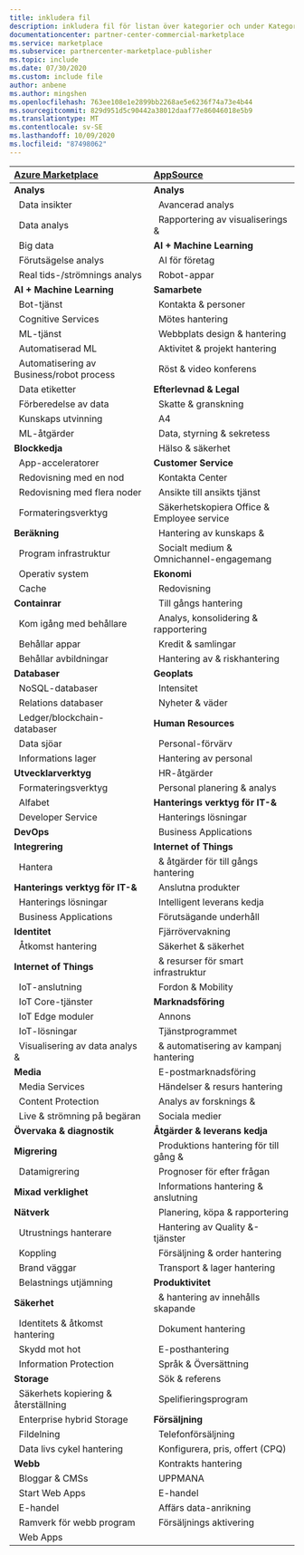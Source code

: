 ```yaml
---
title: inkludera fil
description: inkludera fil för listan över kategorier och under Kategorier
documentationcenter: partner-center-commercial-marketplace
ms.service: marketplace
ms.subservice: partnercenter-marketplace-publisher
ms.topic: include
ms.date: 07/30/2020
ms.custom: include file
author: anbene
ms.author: mingshen
ms.openlocfilehash: 763ee108e1e2899bb2268ae5e6236f74a73e4b44
ms.sourcegitcommit: 829d951d5c90442a38012daaf77e86046018e5b9
ms.translationtype: MT
ms.contentlocale: sv-SE
ms.lasthandoff: 10/09/2020
ms.locfileid: "87498062"
---
```

| [**Azure Marketplace**](https://azuremarketplace.microsoft.com/marketplace/apps)  | [**AppSource**](https://appsource.microsoft.com/marketplace/apps) |
| :------------------- |:----------------|
|**Analys** | **Analys** |
| &nbsp;&nbsp;Data insikter | &nbsp;&nbsp;Avancerad analys  |
| &nbsp;&nbsp;Data analys |  &nbsp;&nbsp;Rapportering av visualiserings & |
| &nbsp;&nbsp;Big data | **AI + Machine Learning**  |
| &nbsp;&nbsp;Förutsägelse analys | &nbsp;&nbsp;AI för företag |
| &nbsp;&nbsp;Real tids-/strömnings analys | &nbsp;&nbsp;Robot-appar |
| **AI + Machine Learning** | **Samarbete** |
| &nbsp;&nbsp;Bot-tjänst | &nbsp;&nbsp;Kontakta & personer |
| &nbsp;&nbsp;Cognitive Services | &nbsp;&nbsp;Mötes hantering |
| &nbsp;&nbsp;ML-tjänst | &nbsp;&nbsp;Webbplats design & hantering |
| &nbsp;&nbsp;Automatiserad ML | &nbsp;&nbsp;Aktivitet & projekt hantering |
| &nbsp;&nbsp;Automatisering av Business/robot process | &nbsp;&nbsp;Röst & video konferens |
| &nbsp;&nbsp;Data etiketter | **Efterlevnad & Legal** |
| &nbsp;&nbsp;Förberedelse av data | &nbsp;&nbsp;Skatte & granskning |
| &nbsp;&nbsp;Kunskaps utvinning | &nbsp;&nbsp;A4 |
| &nbsp;&nbsp;ML-åtgärder | &nbsp;&nbsp;Data, styrning & sekretess |
| **Blockkedja**  | &nbsp;&nbsp;Hälso & säkerhet |
| &nbsp;&nbsp;App-acceleratorer | **Customer Service**  |
| &nbsp;&nbsp;Redovisning med en nod | &nbsp;&nbsp;Kontakta Center |
| &nbsp;&nbsp;Redovisning med flera noder | &nbsp;&nbsp;Ansikte till ansikts tjänst |
| &nbsp;&nbsp;Formateringsverktyg | &nbsp;&nbsp;Säkerhetskopiera Office & Employee service |
| **Beräkning**  | &nbsp;&nbsp;Hantering av kunskaps & |
| &nbsp;&nbsp;Program infrastruktur | &nbsp;&nbsp;Socialt medium & Omnichannel-engagemang |
| &nbsp;&nbsp;Operativ system | **Ekonomi** |
| &nbsp;&nbsp;Cache | &nbsp;&nbsp;Redovisning |
| **Containrar**  | &nbsp;&nbsp;Till gångs hantering |
| &nbsp;&nbsp;Kom igång med behållare | &nbsp;&nbsp;Analys, konsolidering & rapportering |
| &nbsp;&nbsp;Behållar appar | &nbsp;&nbsp;Kredit & samlingar |
| &nbsp;&nbsp;Behållar avbildningar | &nbsp;&nbsp;Hantering av & riskhantering |
| **Databaser**  | **Geoplats** |
| &nbsp;&nbsp;NoSQL-databaser | &nbsp;&nbsp;Intensitet |
| &nbsp;&nbsp;Relations databaser | &nbsp;&nbsp;Nyheter & väder |
| &nbsp;&nbsp;Ledger/blockchain-databaser | **Human Resources** |
| &nbsp;&nbsp;Data sjöar | &nbsp;&nbsp;Personal-förvärv |
| &nbsp;&nbsp;Informations lager | &nbsp;&nbsp;Hantering av personal |
| **Utvecklarverktyg**  | &nbsp;&nbsp;HR-åtgärder |
| &nbsp;&nbsp;Formateringsverktyg | &nbsp;&nbsp;Personal planering & analys |
| &nbsp;&nbsp;Alfabet | **Hanterings verktyg för IT-&** |
| &nbsp;&nbsp;Developer Service | &nbsp;&nbsp;Hanterings lösningar |
| **DevOps**  | &nbsp;&nbsp;Business Applications |
| **Integrering**  | **Internet of Things** |
| &nbsp;&nbsp;Hantera | &nbsp;&nbsp;& åtgärder för till gångs hantering |
| **Hanterings verktyg för IT-&**  | &nbsp;&nbsp;Anslutna produkter |
| &nbsp;&nbsp;Hanterings lösningar | &nbsp;&nbsp;Intelligent leverans kedja |
| &nbsp;&nbsp;Business Applications | &nbsp;&nbsp;Förutsägande underhåll |
| **Identitet**  | &nbsp;&nbsp;Fjärrövervakning |
| &nbsp;&nbsp;Åtkomst hantering | &nbsp;&nbsp;Säkerhet & säkerhet |
| **Internet of Things**  | &nbsp;&nbsp;& resurser för smart infrastruktur |
| &nbsp;&nbsp;IoT-anslutning | &nbsp;&nbsp;Fordon & Mobility |
| &nbsp;&nbsp;IoT Core-tjänster | **Marknadsföring** |
| &nbsp;&nbsp;IoT Edge moduler | &nbsp;&nbsp;Annons |
| &nbsp;&nbsp;IoT-lösningar | &nbsp;&nbsp;Tjänstprogrammet |
| &nbsp;&nbsp;Visualisering av data analys & | &nbsp;&nbsp;& automatisering av kampanj hantering |
| **Media**  | &nbsp;&nbsp;E-postmarknadsföring |
| &nbsp;&nbsp;Media Services | &nbsp;&nbsp;Händelser & resurs hantering |
| &nbsp;&nbsp;Content Protection | &nbsp;&nbsp;Analys av forsknings & |
| &nbsp;&nbsp;Live & strömning på begäran | &nbsp;&nbsp;Sociala medier |
| **Övervaka & diagnostik**  | **Åtgärder & leverans kedja** |
| **Migrering**  | &nbsp;&nbsp;Produktions hantering för till gång & |
| &nbsp;&nbsp;Datamigrering | &nbsp;&nbsp;Prognoser för efter frågan |
| **Mixad verklighet**  | &nbsp;&nbsp;Informations hantering & anslutning |
| **Nätverk**  | &nbsp;&nbsp;Planering, köpa & rapportering |
| &nbsp;&nbsp;Utrustnings hanterare | &nbsp;&nbsp;Hantering av Quality &-tjänster |
| &nbsp;&nbsp;Koppling | &nbsp;&nbsp;Försäljning & order hantering |
| &nbsp;&nbsp;Brand väggar | &nbsp;&nbsp;Transport & lager hantering |
| &nbsp;&nbsp;Belastnings utjämning | **Produktivitet** |
| **Säkerhet**  | &nbsp;&nbsp;& hantering av innehålls skapande |
| &nbsp;&nbsp;Identitets & åtkomst hantering | &nbsp;&nbsp;Dokument hantering |
| &nbsp;&nbsp;Skydd mot hot | &nbsp;&nbsp;E-posthantering |
| &nbsp;&nbsp;Information Protection | &nbsp;&nbsp;Språk & Översättning |
| **Storage**  | &nbsp;&nbsp;Sök & referens |
| &nbsp;&nbsp;Säkerhets kopiering & återställning | &nbsp;&nbsp;Spelifieringsprogram |
| &nbsp;&nbsp;Enterprise hybrid Storage | **Försäljning** |
| &nbsp;&nbsp;Fildelning | &nbsp;&nbsp;Telefonförsäljning |
| &nbsp;&nbsp;Data livs cykel hantering | &nbsp;&nbsp;Konfigurera, pris, offert (CPQ) |
| **Webb**  | &nbsp;&nbsp;Kontrakts hantering |
| &nbsp;&nbsp;Bloggar & CMSs | &nbsp;&nbsp;UPPMANA |
| &nbsp;&nbsp;Start Web Apps | &nbsp;&nbsp;E-handel |
| &nbsp;&nbsp;E-handel | &nbsp;&nbsp;Affärs data-anrikning  |
| &nbsp;&nbsp;Ramverk för webb program | &nbsp;&nbsp;Försäljnings aktivering  |
| &nbsp;&nbsp;Web Apps |  |
